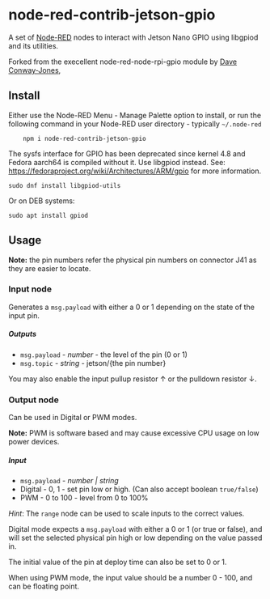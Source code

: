 node-red-contrib-jetson-gpio
============================

A set of <a href="http://nodered.org" target="_new">Node-RED</a> nodes to interact with Jetson Nano GPIO using libgpiod and its utilities.

Forked from the execellent node-red-node-rpi-gpio module by [Dave Conway-Jones](mailto:ceejay@vnet.ibm.com),

## Install

Either use the Node-RED Menu - Manage Palette option to install, or run the following
command in your Node-RED user directory - typically `~/.node-red`

        npm i node-red-contrib-jetson-gpio

The sysfs interface for GPIO has been deprecated since kernel 4.8 and Fedora aarch64 is compiled without it. Use libgpiod instead. See: https://fedoraproject.org/wiki/Architectures/ARM/gpio for more information.

	sudo dnf install libgpiod-utils

Or on DEB systems:

	sudo apt install gpiod


## Usage

**Note:** the pin numbers refer the physical pin numbers on connector J41 as they are easier to locate.

### Input node

Generates a `msg.payload` with either a 0 or 1 depending on the state of the input pin.

##### Outputs

 - `msg.payload` - *number* - the level of the pin (0 or 1)
 - `msg.topic` - *string* - jetson/{the pin number}

You may also enable the input pullup resistor &uarr; or the pulldown resistor &darr;.

### Output node

Can be used in Digital or PWM modes.

**Note:** PWM is software based and may cause excessive CPU usage on low power devices.

##### Input

 - `msg.payload` - *number | string*
  - Digital - 0, 1 - set pin low or high. (Can also accept boolean `true/false`)
  - PWM - 0 to 100 - level from 0 to 100%

*Hint*: The `range` node can be used to scale inputs to the correct values.

Digital mode expects a `msg.payload` with either a 0 or 1 (or true or false),
and will set the selected physical pin high or low depending on the value passed in.

The initial value of the pin at deploy time can also be set to 0 or 1.

When using PWM mode, the input value should be a number 0 - 100, and can be floating point.
